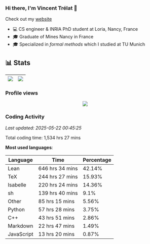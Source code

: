### Hi there, I'm Vincent Trélat 👋

Check out my [website](https://vtrelat.github.io)

-   💻 CS engineer & INRIA PhD student at Loria, Nancy, France
-   🎓 Graduate of Mines Nancy in France
-   🎓 Specialized in _formal methods_ which I studied at TU Munich

## 📊 **Stats**

| <img align="center" src="https://readme-stats.clckblog.space/api?username=VTrelat&show_icons=true&include_all_commits=true&theme=tokyonight&hide_border=true" /> | <img align="center" src="https://readme-stats.clckblog.space/api/top-langs/?username=VTrelat&layout=compact&theme=tokyonight&hide_border=true" /> |
| ---------------------------------------------------------------------------------------------------------------------------------------------------------------- | ------------------------------------------------------------------------------------------------------------------------------------------------- |

### Profile views

<p align="center">
 <img src="https://profile-counter.glitch.me/VTrelat/count.svg" />
</p>

<!--automations-->
### Coding Activity
_Last updated: 2025-05-22 00:45:25_

Total coding time: 1,534 hrs 27 mins

**Most used languages**:

| Language | Time | Percentage |
| ------------- | ------------- | ------------- |
| Lean | 646 hrs 34 mins | 42.14% |
| TeX | 244 hrs 27 mins | 15.93% |
| Isabelle | 220 hrs 24 mins | 14.36% |
| sh | 139 hrs 40 mins | 9.1% |
| Other | 85 hrs 15 mins | 5.56% |
| Python | 57 hrs 28 mins | 3.75% |
| C++ | 43 hrs 51 mins | 2.86% |
| Markdown | 22 hrs 47 mins | 1.49% |
| JavaScript | 13 hrs 20 mins | 0.87% |

